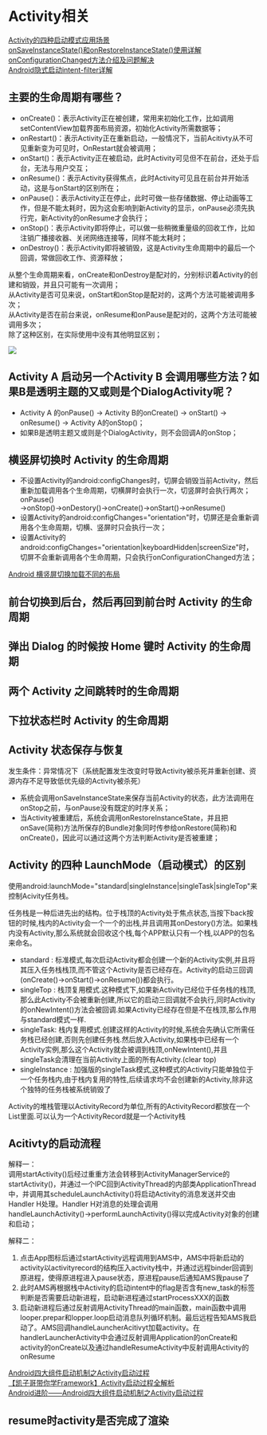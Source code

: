 # Activity相关

[Activity的四种启动模式应用场景](https://blog.csdn.net/black_bird_cn/article/details/79764794)  
[onSaveInstanceState()和onRestoreInstanceState()使用详解](https://www.jianshu.com/p/27181e2e32d2)  
[onConfigurationChanged方法介绍及问题解决](https://www.jianshu.com/p/0127fb67516d)  
[Android隐式启动intent-filter详解](https://blog.csdn.net/sunzhaojie613/article/details/77433994)

## 主要的生命周期有哪些？

* onCreate()：表示Activity正在被创建，常用来初始化工作，比如调用setContentView加载界面布局资源，初始化Activity所需数据等；
* onRestart()：表示Activity正在重新启动，一般情况下，当前Acitivty从不可见重新变为可见时，OnRestart就会被调用；
* onStart()：表示Activity正在被启动，此时Activity可见但不在前台，还处于后台，无法与用户交互；
* onResume()：表示Activity获得焦点，此时Activity可见且在前台并开始活动，这是与onStart的区别所在；
* onPause()：表示Activity正在停止，此时可做一些存储数据、停止动画等工作，但是不能太耗时，因为这会影响到新Activity的显示，onPause必须先执行完，新Activity的onResume才会执行；
* onStop()：表示Activity即将停止，可以做一些稍微重量级的回收工作，比如注销广播接收器、关闭网络连接等，同样不能太耗时；
* onDestroy()：表示Activity即将被销毁，这是Activity生命周期中的最后一个回调，常做回收工作、资源释放；

从整个生命周期来看，onCreate和onDestroy是配对的，分别标识着Activity的创建和销毁，并且只可能有一次调用；  
从Activity是否可见来说，onStart和onStop是配对的，这两个方法可能被调用多次；  
从Activity是否在前台来说，onResume和onPause是配对的，这两个方法可能被调用多次；  
除了这种区别，在实际使用中没有其他明显区别；

![](https://developer.android.google.cn/guide/components/images/activity_lifecycle.png)

## Activity A 启动另一个Activity B 会调用哪些方法？如果B是透明主题的又或则是个DialogActivity呢？

* Activity A 的onPause() → Activity B的onCreate() → onStart() → onResume() → Activity A的onStop()；
* 如果B是透明主题又或则是个DialogActivity，则不会回调A的onStop；

## 横竖屏切换时 Activity 的生命周期

* 不设置Activity的android:configChanges时，切屏会销毁当前Activity，然后重新加载调用各个生命周期，切横屏时会执行一次，切竖屏时会执行两次；
onPause() →onStop()→onDestory()→onCreate()→onStart()→onResume()
* 设置Activity的android:configChanges="orientation"时，切屏还是会重新调用各个生命周期，切横、竖屏时只会执行一次；
* 设置Activity的android:configChanges="orientation|keyboardHidden|screenSize"时，切屏不会重新调用各个生命周期，只会执行onConfigurationChanged方法；

[Android 横竖屏切换加载不同的布局](https://blog.csdn.net/u010365819/article/details/76618443)

## 前台切换到后台，然后再回到前台时 Activity 的生命周期
## 弹出 Dialog 的时候按 Home 键时 Activity 的生命周期
## 两个 Activity 之间跳转时的生命周期
## 下拉状态栏时 Activity 的生命周期

## Activity 状态保存与恢复

发生条件：异常情况下（系统配置发生改变时导致Activity被杀死并重新创建、资源内存不足导致低优先级的Activity被杀死）

* 系统会调用onSaveInstanceState来保存当前Activity的状态，此方法调用在onStop之前，与onPause没有既定的时序关系；
* 当Activity被重建后，系统会调用onRestoreInstanceState，并且把onSave(简称)方法所保存的Bundle对象同时传参给onRestore(简称)和onCreate()，因此可以通过这两个方法判断Activity是否被重建；

## Activity 的四种 LaunchMode（启动模式）的区别

使用android:launchMode="standard|singleInstance|singleTask|singleTop"来控制Acivity任务栈。

任务栈是一种后进先出的结构。位于栈顶的Activity处于焦点状态,当按下back按钮的时候,栈内的Activity会一个一个的出栈,并且调用其onDestory()方法。如果栈内没有Activity,那么系统就会回收这个栈,每个APP默认只有一个栈,以APP的包名来命名。

* standard : 标准模式,每次启动Activity都会创建一个新的Activity实例,并且将其压入任务栈栈顶,而不管这个Activity是否已经存在。Activity的启动三回调(onCreate()->onStart()->onResume())都会执行。
* singleTop : 栈顶复用模式.这种模式下,如果新Activity已经位于任务栈的栈顶,那么此Activity不会被重新创建,所以它的启动三回调就不会执行,同时Activity的onNewIntent()方法会被回调.如果Activity已经存在但是不在栈顶,那么作用与standard模式一样.
* singleTask: 栈内复用模式.创建这样的Activity的时候,系统会先确认它所需任务栈已经创建,否则先创建任务栈.然后放入Activity,如果栈中已经有一个Activity实例,那么这个Activity就会被调到栈顶,onNewIntent(),并且singleTask会清理在当前Activity上面的所有Activity.(clear top)
* singleInstance : 加强版的singleTask模式,这种模式的Activity只能单独位于一个任务栈内,由于栈内复用的特性,后续请求均不会创建新的Activity,除非这个独特的任务栈被系统销毁了

Activity的堆栈管理以ActivityRecord为单位,所有的ActivityRecord都放在一个List里面.可以认为一个ActivityRecord就是一个Activity栈

## Acitivty的启动流程

解释一：  
调用startActivity()后经过重重方法会转移到ActivityManagerService的startActivity()，并通过一个IPC回到ActivityThread的内部类ApplicationThread中，并调用其scheduleLaunchActivity()将启动Activity的消息发送并交由Handler H处理。Handler H对消息的处理会调用handleLaunchActivity()→performLaunchActivity()得以完成Activity对象的创建和启动；

解释二：  
1. 点击App图标后通过startActivity远程调用到AMS中，AMS中将新启动的activity以activityrecord的结构压入activity栈中，并通过远程binder回调到原进程，使得原进程进入pause状态，原进程pause后通知AMS我pause了
2. 此时AMS再根据栈中Activity的启动intent中的flag是否含有new_task的标签判断是否需要启动新进程，启动新进程通过startProcessXXX的函数
3. 启动新进程后通过反射调用ActivityThread的main函数，main函数中调用looper.prepar和lopper.loop启动消息队列循环机制。最后远程告知AMS我启动了。AMS回调handleLauncherAcitivyt加载activity。在handlerLauncherActivity中会通过反射调用Application的onCreate和activity的onCreate以及通过handleResumeActivity中反射调用Activity的onResume

[Android四大组件启动机制之Activity启动过程](https://blog.csdn.net/qq_30379689/article/details/79611217)  
[【凯子哥带你学Framework】Activity启动过程全解析](https://blog.csdn.net/zhaokaiqiang1992/article/details/49428287)  
[Android进阶——Android四大组件启动机制之Activity启动过程](https://blog.csdn.net/qq_30379689/article/details/79611217)

## resume时activity是否完成了渲染